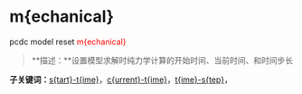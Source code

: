 # m{echanical}
pcdc model reset <span style='color: red;'>m{echanical}</span>
> **描述：**设置模型求解时纯力学计算的开始时间、当前时间、和时间步长

**子关键词：**[s{tart}-t{ime}](model/reset/m{echanical}/s{tart}-t{ime}/)，[c{urrent}-t{ime}](model/reset/m{echanical}/c{urrent}-t{ime}/)，[t{ime}-s{tep}](model/reset/m{echanical}/t{ime}-s{tep}/)，
